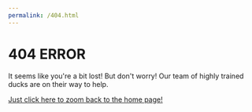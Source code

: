 ```yaml
---
permalink: /404.html
---
```


# 404 ERROR
It seems like you're a bit lost! But don't worry! Our team of highly trained ducks are on their way to help.

[Just click here to zoom back to the home page!](https://uxtron-team.github.io/Uxtron-bot-docs/home)